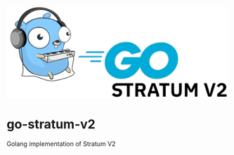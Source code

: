 <p align="center">
  <img src="https://raw.githubusercontent.com/crypto-hedgefund/go-stratum-v2/master/docs/logo.png">
</p>

# go-stratum-v2
Golang implementation of Stratum V2
